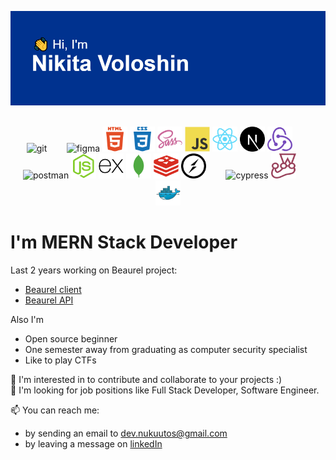 ![header](https://github.com/nukuutos/nukuutos/blob/main/header.png?raw=true)
<br /><br />
<p align="center">
<img src="https://www.vectorlogo.zone/logos/git-scm/git-scm-icon.svg" alt="git" width="40" height="40"/>
&nbsp;&nbsp;&nbsp;&nbsp;&nbsp;&nbsp;
<img src="https://www.vectorlogo.zone/logos/figma/figma-icon.svg" alt="figma" width="40" height="40"/>
<img src="https://github.com/devicons/devicon/blob/master/icons/html5/html5-plain-wordmark.svg" alt="html5" width="40" height="40"/>
<img src="https://github.com/devicons/devicon/blob/master/icons/css3/css3-plain-wordmark.svg" alt="css3" width="40" height="40"/>
<img src="https://github.com/devicons/devicon/blob/master/icons/sass/sass-original.svg" alt="sass" width="40" height="40"/>
<img src="https://github.com/devicons/devicon/blob/master/icons/javascript/javascript-original.svg" alt="javascript" width="40" height="40"/>
<img src="https://github.com/devicons/devicon/blob/master/icons/react/react-original.svg" alt="react" width="40" height="40"/>
<img src="https://github.com/devicons/devicon/blob/master/icons/nextjs/nextjs-original.svg" alt="next.js" width="40" height="40"/>
<img src="https://github.com/devicons/devicon/blob/master/icons/redux/redux-original.svg" alt="redux" width="40" height="40"/>
&nbsp;&nbsp;&nbsp;&nbsp;&nbsp;&nbsp;
<img src="https://www.vectorlogo.zone/logos/getpostman/getpostman-icon.svg" alt="postman" width="40" height="40"/>
<img src="https://github.com/devicons/devicon/blob/master/icons/nodejs/nodejs-original.svg" alt="node.js" width="40" height="40"/>
<img src="https://github.com/devicons/devicon/blob/master/icons/express/express-original.svg" alt="express" width="40" height="40"/>
<img src="https://github.com/devicons/devicon/blob/master/icons/mongodb/mongodb-plain.svg" alt="mongodb" width="40" height="40"/>
<img src="https://github.com/devicons/devicon/blob/master/icons/redis/redis-plain.svg" alt="redis" width="40" height="40"/>
<img src="https://github.com/devicons/devicon/blob/master/icons/socketio/socketio-original.svg" alt="socket.io" width="40" height="40"/>
&nbsp;&nbsp;&nbsp;&nbsp;&nbsp;&nbsp;
<img src="https://iconape.com/wp-content/files/gj/370774/svg/370774.svg" alt="cypress" width="40" height="40"/>
<img src="https://github.com/devicons/devicon/blob/master/icons/jest/jest-plain.svg" alt="jest" width="40" height="40"/>
&nbsp;&nbsp;&nbsp;&nbsp;&nbsp;&nbsp;
<img src="https://github.com/devicons/devicon/blob/master/icons/docker/docker-original.svg" alt="docker" width="40" height="40"/>
</p>

# I'm MERN Stack Developer

Last 2 years working on Beaurel project:
- [Beaurel client](https://github.com/nukuutos/beaurel-client)
- [Beaurel API](https://github.com/nukuutos/beaurel-api)

Also I'm
- Open source beginner
- One semester away from graduating as computer security specialist
- Like to play CTFs

💞️ I'm interested in to contribute and collaborate to your projects :) <br />
👀 I'm looking for job positions like Full Stack Developer, Software Engineer.

📫 You can reach me:
- by sending an email to dev.nukuutos@gmail.com
- by leaving a message on [linkedIn](www.linkedin.com/in/nukuutos)
